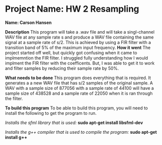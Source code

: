 # Project Name: HW 2 Resampling
**Name: Carson Hansen**


**Description**
This program will take a .wav file and will take a singl-channel WAV file at any sample rate s and produce a WAV file containing the same signal at a sample rate of s/2. This is achieved by using a FIR filter with a transition band of 5% of the maximum input frequency.
**How it went**
The project started off well, but quickly got confusing when it came to implmemntion the FIR filter. I struggled fully understanding how I would implment the FIR filter with the coefficents. But, I was able to get it to work and filter samples by reducing their sample rate by 50%.

**What needs to be done**
This program does everything that is required. It generates a a new WAV file that has s/2 samples of the original sample. A WAV with a sample size of 877056 with a sample rate of 44100 will have a sample size of 438528 and a sample rate of 22050 when it is ran through the filter.


**To build this program**
To be able to build this program, you will need to install the following to get the program to run. 

*Installs the sfml library that is used:*
**sudo apt-get install libsfml-dev** 

*Installs the g++ compiler that is used to compile the program:*
**sudo apt-get install g++**
